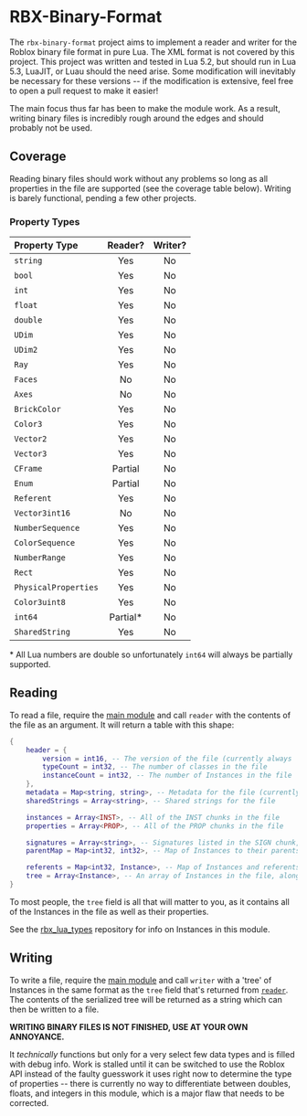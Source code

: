 # RBX-Binary-Format

The `rbx-binary-format` project aims to implement a reader and writer for the Roblox binary file format in pure Lua. The XML format is not covered by this project. This project was written and tested in Lua 5.2, but should run in Lua 5.3, LuaJIT, or Luau should the need arise. Some modification will inevitably be necessary for these versions -- if the modification is extensive, feel free to open a pull request to make it easier!

The main focus thus far has been to make the module work. As a result, writing binary files is incredibly rough around the edges and should probably not be used.

## Coverage

Reading binary files should work without any problems so long as all properties in the file are supported (see the coverage table below). Writing is barely functional, pending a few other projects.

### Property Types

| Property Type        | Reader?   | Writer? |
|:---------------------|:---------:|:-------:|
| `string`             | Yes       | No      |
| `bool`               | Yes       | No      |
| `int`                | Yes       | No      |
| `float`              | Yes       | No      |
| `double`             | Yes       | No      |
| `UDim`               | Yes       | No      |
| `UDim2`              | Yes       | No      |
| `Ray`                | Yes       | No      |
| `Faces`              | No        | No      |
| `Axes`               | No        | No      |
| `BrickColor`         | Yes       | No      |
| `Color3`             | Yes       | No      |
| `Vector2`            | Yes       | No      |
| `Vector3`            | Yes       | No      |
| `CFrame`             | Partial   | No      |
| `Enum`               | Partial   | No      |
| `Referent`           | Yes       | No      |
| `Vector3int16`       | No        | No      |
| `NumberSequence`     | Yes       | No      |
| `ColorSequence`      | Yes       | No      |
| `NumberRange`        | Yes       | No      |
| `Rect`               | Yes       | No      |
| `PhysicalProperties` | Yes       | No      |
| `Color3uint8`        | Yes       | No      |
| `int64`              | Partial\* | No      |
| `SharedString`       | Yes       | No      |

\* All Lua numbers are double so unfortunately `int64` will always be partially supported.

## Reading

To read a file, require the [main module](src/init.lua) and call `reader` with the contents of the file as an argument. It will return a table with this shape:

```lua
{
    header = {
        version = int16, -- The version of the file (currently always `0`)
        typeCount = int32, -- The number of classes in the file
        instanceCount = int32, -- The number of Instances in the file
    },
    metadata = Map<string, string>, -- Metadata for the file (currently just 'ExplicitAutoJoints' = 'true')
    sharedStrings = Array<string>, -- Shared strings for the file

    instances = Array<INST>, -- All of the INST chunks in the file
    properties = Array<PROP>, -- All of the PROP chunks in the file

    signatures = Array<string>, -- Signatures listed in the SIGN chunk, if it exists
    parentMap = Map<int32, int32>, -- Map of Instances to their parents such that referents[key].Parent == referents[value]

    referents = Map<int32, Instance>, -- Map of Instances and referents; in practice, an array of Instances
    tree = Array<Instance>, -- An array of Instances in the file, along with all of their descendants, laid out nicely
}
```

To most people, the `tree` field is all that will matter to you, as it contains all of the Instances in the file as well as their properties.

See the [rbx_lua_types](https://github.com/dekkonot/rbx-lua-types) repository for info on Instances in this module.

## Writing

To write a file, require the [main module](src/init.lua) and call `writer` with a 'tree' of Instances in the same format as the `tree` field that's returned from [`reader`](#reading). The contents of the serialized tree will be returned as a string which can then be written to a file.

**WRITING BINARY FILES IS NOT FINISHED, USE AT YOUR OWN ANNOYANCE.**

It *technically* functions but only for a very select few data types and is filled with debug info. Work is stalled until it can be switched to use the Roblox API instead of the faulty guesswork it uses right now to determine the type of properties -- there is currently no way to differentiate between doubles, floats, and integers in this module, which is a major flaw that needs to be corrected.
